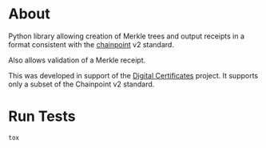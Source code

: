 # About

Python library allowing creation of Merkle trees and output receipts
in a format consistent with the [chainpoint](https://github.com/chainpoint) v2 standard.

Also allows validation of a Merkle receipt.

This was developed in support of the [Digital Certificates](http://certificates.media.mit.edu/) project.
It supports only a subset of the Chainpoint v2 standard.


# Run Tests

```
tox
```




